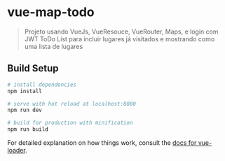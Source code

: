 # vue-map-todo

> Projeto usando VueJs, VueResouce, VueRouter, Maps, e login com JWT
>ToDo List para incluir lugares já visitados e mostrando como uma lista de lugares

## Build Setup

``` bash
# install dependencies
npm install

# serve with hot reload at localhost:8080
npm run dev

# build for production with minification
npm run build
```

For detailed explanation on how things work, consult the [docs for vue-loader](http://vuejs.github.io/vue-loader).
